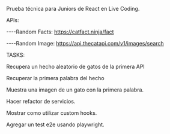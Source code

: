 Prueba técnica para Juniors de React en Live Coding.

APIs:

----Random Facts: https://catfact.ninja/fact

----Random Image: https://api.thecatapi.com/v1/images/search

TASKS:

Recupera un hecho aleatorio de gatos de la primera API

Recuperar la primera palabra del hecho

Muestra una imagen de un gato con la primera palabra.

Hacer refactor de servicios.

Mostrar como utilizar custom hooks.

Agregar un test e2e usando playwright. 
